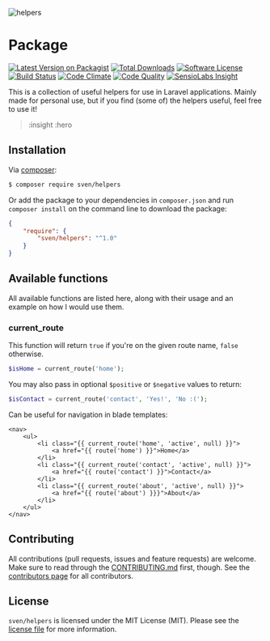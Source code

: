 ![helpers](https://cloud.githubusercontent.com/assets/11269635/23331282/fc1f9b66-fb62-11e6-953d-19d813ea39ef.jpg)

# Package

[![Latest Version on Packagist][ico-version]][link-packagist]
[![Total Downloads][ico-downloads]][link-downloads]
[![Software License][ico-license]](LICENSE.md)
[![Build Status][ico-travis]][link-travis]
[![Code Climate][ico-codeclimate]][link-codeclimate]
[![Code Quality][ico-quality]][link-quality]
[![SensioLabs Insight][ico-insight]][link-insight]

This is a collection of useful helpers for use in Laravel applications. Mainly
made for personal use, but if you find (some of) the helpers useful, feel free
to use it!

> :insight
> :hero

## Installation
Via [composer](http://getcomposer.org):

```bash
$ composer require sven/helpers
```

Or add the package to your dependencies in `composer.json` and run
`composer install` on the command line to download the package:

```json
{
    "require": {
        "sven/helpers": "^1.0"
    }
}
```

## Available functions
All available functions are listed here, along with their usage and an example on how I would use them.

### current_route
This function will return `true` if you're on the given route name, `false` otherwise.

```php
$isHome = current_route('home');
```

You may also pass in optional `$positive` or `$negative` values to return:

```php
$isContact = current_route('contact', 'Yes!', 'No :(');
```

Can be useful for navigation in blade templates:
```blade
<nav>
    <ul>
        <li class="{{ current_route('home', 'active', null) }}">
            <a href="{{ route('home') }}">Home</a>
        </li>    
        <li class="{{ current_route('contact', 'active', null) }}">
            <a href="{{ route('contact') }}">Contact</a>
        </li>    
        <li class="{{ current_route('about', 'active', null) }}">
            <a href="{{ route('about') }}}">About</a>
        </li>    
    </ul>
</nav>
```

## Contributing
All contributions (pull requests, issues and feature requests) are
welcome. Make sure to read through the [CONTRIBUTING.md](CONTRIBUTING.md) first,
though. See the [contributors page](../../graphs/contributors) for all contributors.

## License
`sven/helpers` is licensed under the MIT License (MIT). Please see the
[license file](LICENSE.md) for more information.

[ico-version]: https://img.shields.io/packagist/v/sven/helpers.svg?style=flat-square
[ico-license]: https://img.shields.io/badge/license-MIT-green.svg?style=flat-square
[ico-downloads]: https://img.shields.io/packagist/dt/sven/helpers.svg?style=flat-square
[ico-travis]: https://img.shields.io/travis/svenluijten/helpers.svg?style=flat-square
[ico-codeclimate]: https://img.shields.io/codeclimate/github/svenluijten/helpers.svg?style=flat-square
[ico-quality]: https://img.shields.io/scrutinizer/g/svenluijten/helpers.svg?style=flat-square
[ico-insight]: https://img.shields.io/sensiolabs/i/:insight.svg?style=flat-square

[link-packagist]: https://packagist.org/packages/sven/helpers
[link-downloads]: https://packagist.org/packages/sven/helpers
[link-travis]: https://travis-ci.org/svenluijten/helpers
[link-codeclimate]: https://codeclimate.com/github/svenluijten/helpers
[link-quality]: https://scrutinizer-ci.com/g/svenluijten/helpers/?branch=master
[link-insight]: https://insight.sensiolabs.com/projects/:insight
